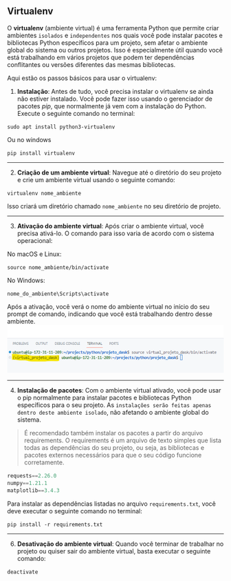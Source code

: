 ## Virtualenv

O **virtualenv** (ambiente virtual) é uma ferramenta Python que permite criar ambientes `isolados` e `independentes` nos quais você pode instalar pacotes e bibliotecas Python específicos para um projeto, sem afetar o ambiente global do sistema ou outros projetos. 
Isso é especialmente útil quando você está trabalhando em vários projetos que podem ter dependências conflitantes ou versões diferentes das mesmas bibliotecas.



Aqui estão os passos básicos para usar o virtualenv:

1. **Instalação**: Antes de tudo, você precisa instalar o virtualenv se ainda não estiver instalado. Você pode fazer isso usando o gerenciador de pacotes *pip*, que normalmente já vem com a instalação do Python. 
Execute o seguinte comando no terminal:
```
sudo apt install python3-virtualenv
```
Ou no windows
```
pip install virtualenv
```
___
2. **Criação de um ambiente virtual**: Navegue até o diretório do seu projeto e crie um ambiente virtual usando o seguinte comando:
```
virtualenv nome_ambiente
```
Isso criará um diretório chamado `nome_ambiente` no seu diretório de projeto.

___
3. **Ativação do ambiente virtual**: Após criar o ambiente virtual, você precisa ativá-lo. O comando para isso varia de acordo com o sistema operacional:

No macOS e Linux:
```
source nome_ambiente/bin/activate
```
No Windows:
```
nome_do_ambiente\Scripts\activate
```
Após a ativação, você verá o nome do ambiente virtual no início do seu prompt de comando, indicando que você está trabalhando dentro desse ambiente.
![Terminal](https://raw.githubusercontent.com/pedrohenriquecordeiro/virtualenv_python/main/image_env.png "Terminal")


___

4. **Instalação de pacotes**: Com o ambiente virtual ativado, você pode usar o pip normalmente para instalar pacotes e bibliotecas Python específicos para o seu projeto. As `instalações serão feitas apenas dentro deste ambiente isolado`, não afetando o ambiente global do sistema.
>É recomendado também instalar os pacotes a partir do arquivo requirements. O requirements é um arquivo de texto simples que lista todas as dependências do seu projeto, ou seja, as bibliotecas e pacotes externos necessários para que o seu código funcione corretamente.
```py
requests==2.26.0
numpy==1.21.1
matplotlib==3.4.3
```

Para instalar as dependências listadas no arquivo `requirements.txt`, você deve executar o seguinte comando no terminal:
```
pip install -r requirements.txt
```
___
6. **Desativação do ambiente virtual**: Quando você terminar de trabalhar no projeto ou quiser sair do ambiente virtual, basta executar o seguinte comando:
```
deactivate
```
